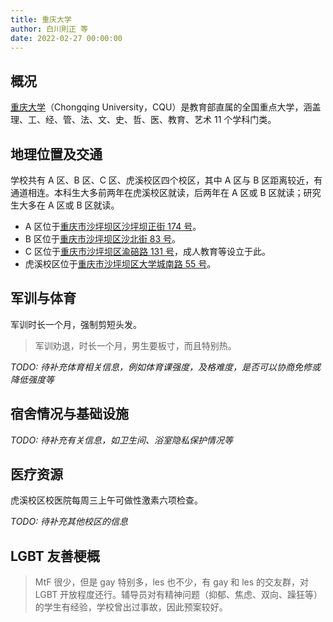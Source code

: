```yaml
---
title: 重庆大学
author: 白川則正 等
date: 2022-02-27 00:00:00
---
```


## 概况

[重庆大学](https://cqu.edu.cn)（Chongqing University，CQU）是教育部直属的全国重点大学，涵盖理、工、经、管、法、文、史、哲、医、教育、艺术 11 个学科门类。

## 地理位置及交通

学校共有 A 区、B 区、C 区、虎溪校区四个校区，其中 A 区与 B 区距离较近，有通道相连。本科生大多前两年在虎溪校区就读，后两年在 A 区或 B 区就读；研究生大多在 A 区或 B 区就读。

- A 区位于[重庆市沙坪坝区沙坪坝正街 174 号](https://amap.com/place/B001781YKK)。
- B 区位于[重庆市沙坪坝区沙北街 83 号](https://amap.com/place/B0017819Q6)。
- C 区位于[重庆市沙坪坝区渝碚路 131 号](https://amap.com/place/B001787565)，成人教育等设立于此。
- 虎溪校区位于[重庆市沙坪坝区大学城南路 55 号](https://amap.com/place/B00170CDQF)。

## 军训与体育

军训时长一个月，强制剪短头发。

> 军训劝退，时长一个月，男生要板寸，而且特别热。

_TODO: 待补充体育相关信息，例如体育课强度，及格难度，是否可以协商免修或降低强度等_

## 宿舍情况与基础设施

_TODO: 待补充有关信息，如卫生间、浴室隐私保护情况等_

## 医疗资源

虎溪校区校医院每周三上午可做性激素六项检查。

_TODO: 待补充其他校区的信息_

## LGBT 友善梗概

> MtF 很少，但是 gay 特别多，les 也不少，有 gay 和 les 的交友群，对 LGBT 开放程度还行。辅导员对有精神问题（抑郁、焦虑、双向、躁狂等）的学生有经验，学校曾出过事故，因此预案较好。
